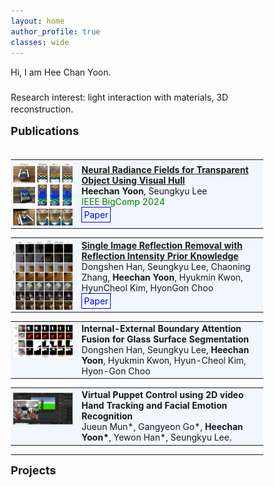 ```yaml
---
layout: home
author_profile: true
classes: wide
---
```

<style>
a.paper:link, a.paper:visited {
  background-color: #E95D16;
  color: white;
  padding: 5px 5px;
  text-align: center;
  text-decoration: none;
  display: inline-block;
}

a.paper:hover, a.paper:active {
  background-color: red;
}
a.links:link, a.links:visited {
  background-color: none;
  color: blue;
  border-style: solid;
  border-width: thin;
  border-color: blue;
  padding: 3px 3px;
  text-align: center;
  text-decoration: none;
  display: inline-block;
}

a.links:hover, a.links:active {
  background-color: blue;
  color: white;
  border-style: solid;
  border-color: black;
}

a.genlinks:link, a.genlinks:visited {
  background-color: none;
  color: #66B2FF;
  display: inline-block;
}

/*Block Quote CSS Styles below*/
@import url(https://fonts.googleapis.com/css?family=EB+Garamond|Droid+Serif|Playfair+Display|Open+Sans+Condensed:300);

*, *:after, *:before {
    -webkit-box-sizing: border-box;
       -moz-box-sizing: border-box;
            box-sizing: border-box;
}

p {
    line-height: 1.4em;
}

.quote {
    position: relative;
    letter-spacing: .03em;
    margin-bottom: .5rem;
    
    &:before {
        content: "“";
        position: absolute;
        left: -.7em;
    }
    
    &:after {
        content: "”";
        margin-right: -1rem;
    }
}

.quote--container {
    margin: 3.5rem auto 0;
    width: 55%;
    /*border-bottom: 2px dotted #C6D1BF;*/
    padding-bottom: .5rem;
}

.quote--highlight {
    color: #D24335;
}

.quote--author {
    font-family: 'Open Sans Condensed';
    font-size: .8rem;
    text-align: right;
    font-weight: 300;
}


</style>

Hi, I am Hee Chan Yoon.
<br/>
<br/>
Research interest: light interaction with materials, 3D reconstruction.


<!-- <hr/>
<font size="4">
<div align="center"><b>News</b></div>
</font>

**08/22:** abcd</a>. <br/>

<hr/> -->

<font size="4">
<div align="left"><b>Publications</b></div> <br/>
</font>


<table style="background-color:#F1F7FC">
  <tr>
    <td style="text-align:left;vertical-align:top;padding-top:1%;padding-left:1%;" width="25%">    <img src="/images/publications/NeRF_for_transparent.jpg" align="left" width="250" style="cursor:pointer" onclick="window.open(this.src)"/>    </td>
    <td width="70%">    <a href="https://arxiv.org/abs/2312.08118"> 
      <strong>Neural Radiance Fields for Transparent Object Using Visual Hull</strong> </a> <br/> 
      <strong>Heechan Yoon</strong>, Seungkyu Lee<br/>
      <span style="color: green">IEEE BigComp 2024 </span> <strong></strong><br/>
      <a class="links" href="https://arxiv.org/abs/2312.08118"> Paper </a>
    </td> 
  </tr>
</table>


<table style="background-color:#F1F7FC">
  <tr>
    <td style="text-align:left;vertical-align:top;padding-top:1%;padding-left:1%;" width="25%">    <img src="/images/publications/reflection_remove.png" align="left" width="250" style="cursor:pointer" onclick="window.open(this.src)"/>    </td>
    <td width="70%">    <a href="https://arxiv.org/abs/2312.03798"> 
      <strong>Single Image Reflection Removal with Reflection Intensity Prior Knowledge</strong> </a> <br/> 
      Dongshen Han, Seungkyu Lee, Chaoning Zhang, <strong>Heechan Yoon</strong>, Hyukmin Kwon, HyunCheol Kim, HyonGon Choo<br/>
      <a class="links" href="https://arxiv.org/abs/2312.03798"> Paper </a>
    </td> 
  </tr>
</table>

<table style="background-color:#F1F7FC">
  <tr>
    <td style="text-align:left;vertical-align:top;padding-top:1%;padding-left:1%;" width="25%">    <img src="/images/publications/transparent_segment.jpg" align="left" width="250" style="cursor:pointer" onclick="window.open(this.src)"/>    </td>
    <td width="70%">
      <strong>Internal-External Boundary Attention Fusion for Glass Surface Segmentation</strong> <br/> 
      Dongshen Han, Seungkyu Lee, <strong>Heechan Yoon</strong>, Hyukmin Kwon, Hyun-Cheol Kim, Hyon-Gon Choo<br/>
      <!-- <a class="links" href="https://arxiv.org/pdf/2007.13078.pdf"> Paper </a> -->
    </td> 
  </tr>
</table>

<table style="background-color:#F1F7FC">
  <tr>
    <td style="text-align:left;vertical-align:top;padding-top:1%;padding-left:1%;" width="25%">    <img src="/images/publications/capstone.gif" align="left" width="250" style="cursor:pointer" onclick="window.open(this.src)"/>    </td>
    <td width="70%">
    <strong>Virtual Puppet Control using 2D video Hand Tracking and Facial Emotion Recognition</strong> <br/> 
     Jueun Mun*, Gangyeon Go*, <strong>Heechan Yoon*</strong>, Yewon Han*, Seungkyu Lee.<br/>
    </td> 
  </tr>
</table>


<hr/>
<font size="4">
<div align="left"><b>Projects</b></div> <br/>
</font>

